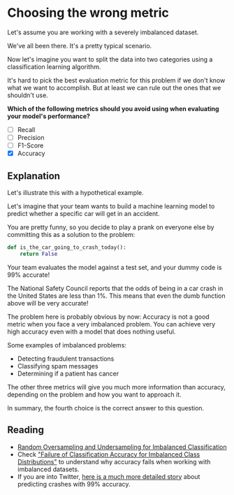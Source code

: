 # Choosing the wrong metric

Let's assume you are working with a severely imbalanced dataset.

We've all been there. It's a pretty typical scenario.

Now let's imagine you want to split the data into two categories using a classification learning algorithm.

It's hard to pick the best evaluation metric for this problem if we don't know what we want to accomplish. But at least we can rule out the ones that we shouldn't use.

**Which of the following metrics should you avoid using when evaluating your model's performance?**

- [ ] Recall
- [ ] Precision
- [ ] F1-Score
- [x] Accuracy

## Explanation

Let's illustrate this with a hypothetical example.

Let's imagine that your team wants to build a machine learning model to predict whether a specific car will get in an accident.

You are pretty funny, so you decide to play a prank on everyone else by committing this as a solution to the problem:

```Python
def is_the_car_going_to_crash_today():
    return False
```

Your team evaluates the model against a test set, and your dummy code is 99% accurate!

The National Safety Council reports that the odds of being in a car crash in the United States are less than 1%. This means that even the dumb function above will be very accurate!

The problem here is probably obvious by now: Accuracy is not a good metric when you face a very imbalanced problem. You can achieve very high accuracy even with a model that does nothing useful.

Some examples of imbalanced problems:

- Detecting fraudulent transactions
- Classifying spam messages
- Determining if a patient has cancer

The other three metrics will give you much more information than accuracy, depending on the problem and how you want to approach it.

In summary, the fourth choice is the correct answer to this question.

## Reading

- [Random Oversampling and Undersampling for Imbalanced Classification](https://machinelearningmastery.com/random-oversampling-and-undersampling-for-imbalanced-classification/)
- Check ["Failure of Classification Accuracy for Imbalanced Class Distributions"](https://machinelearningmastery.com/failure-of-accuracy-for-imbalanced-class-distributions/) to understand why accuracy fails when working with imbalanced datasets.
- If you are into Twitter, [here is a much more detailed story](https://twitter.com/svpino/status/1357302018428256258) about predicting crashes with 99% accuracy.
